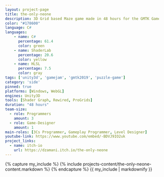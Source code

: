 ```yaml
---
layout: project-page
title: the-only-neone
description: 3D Grid based Maze game made in 48 hours for the GMTK GameJam 2019
color: "#178600"
language: C#
languages:
    - name: C#
      percentage: 61.4
      color: green
    - name: ShaderLab
      percentage: 20.6
      color: yellow
    - name: HLSL
      percentage: 7.5
      color: gray
tags: ['unity3d', 'gamejam', 'gmtk2019', 'puzzle-game']
category: 'side'
pinned: true
platforms: [Windows, WebGL]
engines: Unity3D
tools: [Shader Graph, Rewired, ProGrids]
duration: "48 hours"
team-size:
  - role: Programmers
    amount: 3
  - role: Game-Designer
    amount: 1
main-roles: [3Cs Programmer, Gameplay Programmer, Level Designer]
youtube-link: https://www.youtube.com/embed/-BDVJ9IO2uk
project_links:
  - name: itch-io
    url: https://dzamani.itch.io/the-only-neone
---
```


<!---
Gregoire Boiron <gregoire.boiron@gmail.com>
Copyright (c) 2018-2019 Gregoire Boiron  All Rights Reserved.
--->

{% capture my_include %}
{% include projects-content/the-only-neone-content.markdown %}
{% endcapture %}
{{ my_include | markdownify }}
